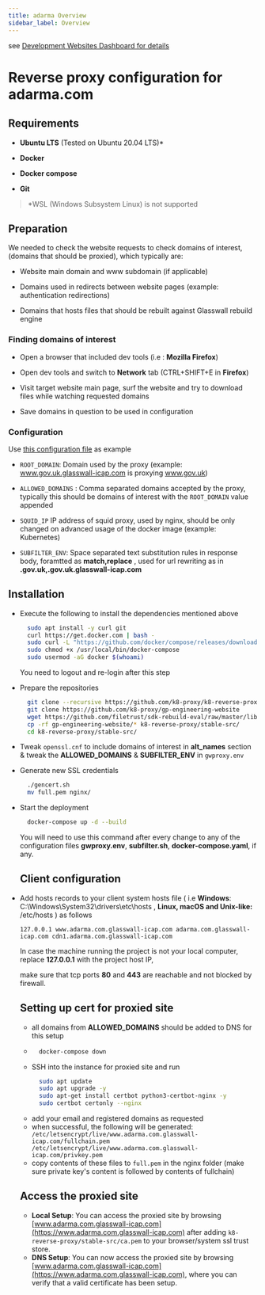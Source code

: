 ```yaml
---
title: adarma Overview
sidebar_label: Overview
---
```


see [Development Websites Dashboard for details](../../dashboards/websites/development.md)

# Reverse proxy configuration for adarma.com

## Requirements

- **Ubuntu LTS** (Tested on Ubuntu 20.04 LTS)*

- **Docker**

- **Docker compose**

- **Git**

> *WSL (Windows Subsystem Linux) is not supported

## Preparation

We needed to check the website requests to check domains of interest, (domains that should be proxied), which typically are:

- Website main domain and www subdomain (if applicable)

- Domains used in redirects between website pages (example: authentication redirections)

- Domains that hosts files that should be rebuilt against Glasswall rebuild engine

### Finding domains of interest

- Open a browser that included dev tools (i.e : **Mozilla Firefox**)

- Open dev tools and switch to **Network** tab (CTRL+SHIFT+E in **Firefox**)

- Visit target website main page, surf the website and try to download files while watching requested domains 

- Save domains in question to be used in configuration

### Configuration

Use [this configuration file](https://github.com/k8-proxy/k8-reverse-proxy/blob/master/stable-src/gwproxy.env) as example

- `ROOT_DOMAIN`: Domain used by the proxy (example: www.gov.uk.glasswall-icap.com is proxying www.gov.uk) 

- `ALLOWED_DOMAINS` : Comma separated domains accepted by the proxy, typically this should be domains of interest with the `ROOT_DOMAIN` value appended

- `SQUID_IP` IP address of squid proxy, used by nginx, should be only changed on advanced usage of the docker image (example: Kubernetes)

- `SUBFILTER_ENV`: Space separated text substitution rules in response body, foramtted as **match,replace** , used for url rewriting as in **.gov.uk,.gov.uk.glasswall-icap.com**

## Installation

- Execute the following to install the dependencies mentioned above
  
  ```bash
    sudo apt install -y curl git
    curl https://get.docker.com | bash -
    sudo curl -L "https://github.com/docker/compose/releases/download/1.27.4/docker-compose-$(uname -s)-$(uname -m)" -o /usr/local/bin/docker-compose
    sudo chmod +x /usr/local/bin/docker-compose
    sudo usermod -aG docker $(whoami)
  ```
  
  You need to logout and re-login after this step

- Prepare the repositories
  
  ```bash
    git clone --recursive https://github.com/k8-proxy/k8-reverse-proxy
    git clone https://github.com/k8-proxy/gp-engineering-website
    wget https://github.com/filetrust/sdk-rebuild-eval/raw/master/libs/rebuild/linux/libglasswall.classic.so -O k8-reverse-proxy/stable-src/c-icap/Glasswall-Rebuild-SDK-Evaluation/Linux/Library/libglasswall.classic.so
    cp -rf gp-engineering-website/* k8-reverse-proxy/stable-src/
    cd k8-reverse-proxy/stable-src/
  ```

- Tweak `openssl.cnf` to include domains of interest in **alt_names** section & tweak the **ALLOWED_DOMAINS** & **SUBFILTER_ENV** in `gwproxy.env` 

- Generate new SSL credentials
  
  ```bash
    ./gencert.sh
    mv full.pem nginx/
  ```

- Start the deployment    
  
  ```bash
    docker-compose up -d --build
  ```
  
  You will need to use this command after every change to any of the configuration files **gwproxy.env**, **subfilter.sh**, **docker-compose.yaml**, if any.
  
  ## Client configuration

- Add hosts records to your client system hosts file ( i.e **Windows**: C:\Windows\System32\drivers\etc\hosts , **Linux, macOS and  Unix-like:** /etc/hosts ) as follows
  
  ```
  127.0.0.1 www.adarma.com.glasswall-icap.com adarma.com.glasswall-icap.com cdn1.adarma.com.glasswall-icap.com
  ```
  
  In case the machine running the project is not your local computer, replace **127.0.0.1** with the project host IP,
  
  make sure that tcp ports **80** and **443** are reachable and not blocked by firewall.
  
  ## Setting up cert for proxied site
  - all domains from **ALLOWED_DOMAINS** should be added to DNS for this setup
  -   ```bash 
        docker-compose down
        ```
  - SSH into the instance for proxied site and run
      ```bash 
        sudo apt update
        sudo apt upgrade -y
        sudo apt-get install certbot python3-certbot-nginx -y
        sudo certbot certonly --nginx
    ```
  - add your email and registered domains as requested
  - when successful, the following will be generated:
         ``` 
        /etc/letsencrypt/live/www.adarma.com.glasswall-icap.com/fullchain.pem
        /etc/letsencrypt/live/www.adarma.com.glasswall-icap.com/privkey.pem
        ```
  - copy contents of these files to ```full.pem``` in the nginx folder (make sure private key's content is followed by contents of fullchain)

  ## Access the proxied site
  
  - **Local Setup**: You can access the proxied site by browsing [www.adarma.com.glasswall-icap.com](https://www.adarma.com.glasswall-icap.com) after adding `k8-reverse-proxy/stable-src/ca.pem` to your browser/system ssl trust store.
  - **DNS Setup**: You can now access the proxied site by browsing [www.adarma.com.glasswall-icap.com](https://www.adarma.com.glasswall-icap.com), where you can verify that a valid certificate has been setup.
